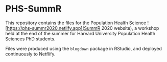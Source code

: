 # PHS-SummR

This repository contains the files for the Population Health Science ![https://phs-summr2020.netlify.app](SummR 2020 website), 
a workshop held at the end of the summer for Harvard University Population Health Sciences PhD students. 

Files were produced using the `blogdown` package in RStudio, and deployed continuously to Netflify. 
